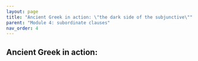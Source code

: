 ```yaml
---
layout: page
title: "Ancient Greek in action: \"the dark side of the subjunctive\""
parent: "Module 4: subordinate clauses"
nav_order: 4
---
```


## Ancient Greek in action: 
